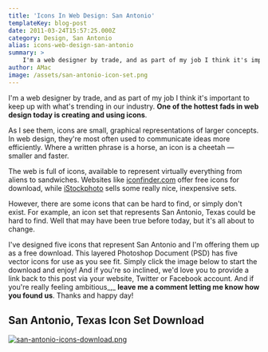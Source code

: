 ```yaml
---
title: 'Icons In Web Design: San Antonio'
templateKey: blog-post
date: 2011-03-24T15:57:25.000Z
category: Design, San Antonio
alias: icons-web-design-san-antonio
summary: > 
  	I'm a web designer by trade, and as part of my job I think it's important to keep up with what's trending in our industry. One of the hottest fads in web design today is creating and using icons.
author: AMac
image: /assets/san-antonio-icon-set.png
---
```


I'm a web designer by trade, and as part of my job I think it's important to keep up with what's trending in our industry. **One of the hottest fads in web design today is creating and using icons**.

As I see them, icons are small, graphical representations of larger concepts. In web design, they're most often used to communicate ideas more efficiently. Where a written phrase is a horse, an icon is a cheetah — smaller and faster.

The web is full of icons, available to represent virtually everything from aliens to sandwiches. Websites like [iconfinder.com](https://www.iconfinder.com/) offer free icons for download, while [iStockphoto](http://www.istockphoto.com) sells some really nice, inexpensive sets.

However, there are some icons that can be hard to find, or simply don't exist. For example, an icon set that represents San Antonio, Texas could be hard to find. Well that may have been true before today, but it's all about to change.

I've designed five icons that represent San Antonio and I'm offering them up as a free download. This layered Photoshop Document (PSD) has five vector icons for use as you see fit. Simply click the image below to start the download and enjoy! And if you're so inclined, we'd love you to provide a link back to this post via your website, Twitter or Facebook account. And if you're really feeling ambitious_,_ **leave me a comment letting me know how you found us**. Thanks and happy day!

San Antonio, Texas Icon Set Download
------------------------------------

[![san-antonio-icons-download.png](/sites/default/files/san-antonio-icons-download.png)](/sites/default/files/san-antonio-citicons.zip)